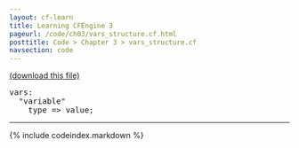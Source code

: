 ```yaml
---
layout: cf-learn
title: Learning CFEngine 3
pageurl: /code/ch03/vars_structure.cf.html
posttitle: Code > Chapter 3 > vars_structure.cf
navsection: code
---
```


[(download this file)](https://raw.github.com/zzamboni/cf-learn.info/master/src/ch03/vars_structure.cf)

<div class="highlight"><pre><span class="kd">vars</span><span class="p">:</span>
  <span class="s">&quot;variable&quot;</span>
    <span class="kr">type</span> <span class="o">=&gt;</span> <span class="nf">value</span><span class="p">;</span>
</pre></div>


----

{% include codeindex.markdown %}
